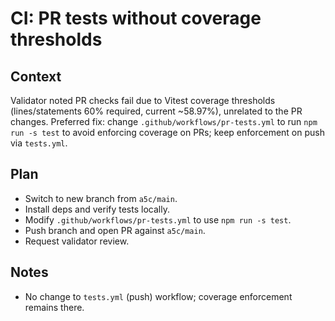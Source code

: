 # CI: PR tests without coverage thresholds

## Context

Validator noted PR checks fail due to Vitest coverage thresholds (lines/statements 60% required, current ~58.97%), unrelated to the PR changes. Preferred fix: change `.github/workflows/pr-tests.yml` to run `npm run -s test` to avoid enforcing coverage on PRs; keep enforcement on push via `tests.yml`.

## Plan

- Switch to new branch from `a5c/main`.
- Install deps and verify tests locally.
- Modify `.github/workflows/pr-tests.yml` to use `npm run -s test`.
- Push branch and open PR against `a5c/main`.
- Request validator review.

## Notes

- No change to `tests.yml` (push) workflow; coverage enforcement remains there.

